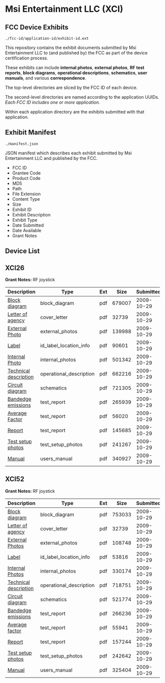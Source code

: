 # Msi Entertainment LLC (XCI)
## FCC Device Exhibits

```
./fcc-id/application-id/exhibit-id.ext
```

This repository contains the exhibit documents submitted by Msi Entertainment LLC to (and published by) the FCC as part of the device certification process.

These exhibits can include **internal photos**, **external photos**, **RF test reports**, **block diagrams**, **operational descriptions**, **schematics**, **user manuals**, and various **correspondence**.

The top-level directories are sliced by the FCC ID of each device.

The second-level directories are named according to the application UUIDs. *Each FCC ID includes one or more application.*

Within each application directory are the exhibits submitted with that application. 

## Exhibit Manifest

```
./manifest.json
```

JSON manifest which describes each exhibit submitted by Msi Entertainment LLC and published by the FCC.

- FCC ID
- Grantee Code
- Product Code
- MD5
- Path
- File Extension
- Content Type
- Size
- Exhibit ID
- Exhibit Description
- Exhibit Type
- Date Submitted
- Date Available
- Grant Notes

## Device List
## XCI26
**Grant Notes:** RF joystick

| Description | Type | Ext | Size | Submitted | Available |
| ----------- | ---- | --- | ---- | --------- | --------- |
| [Block diagram](XCI26/656e1046f4e2e3c39478309216f23cd0/1190847.pdf) | block_diagram | pdf | 679007 | 2009-10-29 | 2009-10-29 |
| [Letter of agency](XCI26/656e1046f4e2e3c39478309216f23cd0/1190841.pdf) | cover_letter | pdf | 32739 | 2009-10-29 | 2009-10-29 |
| [External Photo](XCI26/656e1046f4e2e3c39478309216f23cd0/1190844.pdf) | external_photos | pdf | 139988 | 2009-10-29 | 2009-10-29 |
| [Label](XCI26/656e1046f4e2e3c39478309216f23cd0/1190842.pdf) | id_label_location_info | pdf | 90601 | 2009-10-29 | 2009-10-29 |
| [Internal Photo](XCI26/656e1046f4e2e3c39478309216f23cd0/1190846.pdf) | internal_photos | pdf | 501342 | 2009-10-29 | 2009-10-29 |
| [Technical description](XCI26/656e1046f4e2e3c39478309216f23cd0/1190852.pdf) | operational_description | pdf | 662216 | 2009-10-29 | 2009-10-29 |
| [Circuit diagram](XCI26/656e1046f4e2e3c39478309216f23cd0/1190845.pdf) | schematics | pdf | 721305 | 2009-10-29 | 2009-10-29 |
| [Bandedge emissions](XCI26/656e1046f4e2e3c39478309216f23cd0/1190849.pdf) | test_report | pdf | 265939 | 2009-10-29 | 2009-10-29 |
| [Average Factor](XCI26/656e1046f4e2e3c39478309216f23cd0/1190850.pdf) | test_report | pdf | 56020 | 2009-10-29 | 2009-10-29 |
| [Report](XCI26/656e1046f4e2e3c39478309216f23cd0/1190851.pdf) | test_report | pdf | 145685 | 2009-10-29 | 2009-10-29 |
| [Test setup photos](XCI26/656e1046f4e2e3c39478309216f23cd0/1190848.pdf) | test_setup_photos | pdf | 241267 | 2009-10-29 | 2009-10-29 |
| [Manual](XCI26/656e1046f4e2e3c39478309216f23cd0/1190843.pdf) | users_manual | pdf | 340927 | 2009-10-29 | 2009-10-29 |
## XCI52
**Grant Notes:** RF joystick

| Description | Type | Ext | Size | Submitted | Available |
| ----------- | ---- | --- | ---- | --------- | --------- |
| [Block diagram](XCI52/5900a534b68a8fb2bdfa41e15c31b6ec/1190870.pdf) | block_diagram | pdf | 753033 | 2009-10-29 | 2009-10-29 |
| [Letter of agency](XCI52/5900a534b68a8fb2bdfa41e15c31b6ec/1190841.pdf) | cover_letter | pdf | 32739 | 2009-10-29 | 2009-10-29 |
| [External Photos](XCI52/5900a534b68a8fb2bdfa41e15c31b6ec/1190867.pdf) | external_photos | pdf | 108748 | 2009-10-29 | 2009-10-29 |
| [Label](XCI52/5900a534b68a8fb2bdfa41e15c31b6ec/1190865.pdf) | id_label_location_info | pdf | 53816 | 2009-10-29 | 2009-10-29 |
| [Internal Photos](XCI52/5900a534b68a8fb2bdfa41e15c31b6ec/1190869.pdf) | internal_photos | pdf | 330174 | 2009-10-29 | 2009-10-29 |
| [Technical description](XCI52/5900a534b68a8fb2bdfa41e15c31b6ec/1190875.pdf) | operational_description | pdf | 718751 | 2009-10-29 | 2009-10-29 |
| [Circuit diagram](XCI52/5900a534b68a8fb2bdfa41e15c31b6ec/1190868.pdf) | schematics | pdf | 521774 | 2009-10-29 | 2009-10-29 |
| [Bandedge emissions](XCI52/5900a534b68a8fb2bdfa41e15c31b6ec/1190872.pdf) | test_report | pdf | 266236 | 2009-10-29 | 2009-10-29 |
| [Average factor](XCI52/5900a534b68a8fb2bdfa41e15c31b6ec/1190873.pdf) | test_report | pdf | 55941 | 2009-10-29 | 2009-10-29 |
| [Report](XCI52/5900a534b68a8fb2bdfa41e15c31b6ec/1190874.pdf) | test_report | pdf | 157244 | 2009-10-29 | 2009-10-29 |
| [Test setup photos](XCI52/5900a534b68a8fb2bdfa41e15c31b6ec/1190871.pdf) | test_setup_photos | pdf | 242642 | 2009-10-29 | 2009-10-29 |
| [Manual](XCI52/5900a534b68a8fb2bdfa41e15c31b6ec/1190866.pdf) | users_manual | pdf | 325404 | 2009-10-29 | 2009-10-29 |
